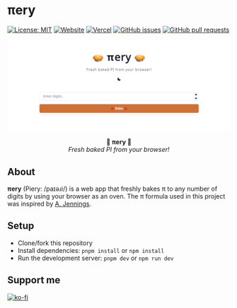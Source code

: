 # πery

[![License: MIT](https://img.shields.io/badge/license-MIT-blue)](LICENSE)
[![Website](https://img.shields.io/website?url=https://thai-regex-dict.vercel.app/)](https://piery.vercel.app/)
[![Vercel](https://vercelbadge.vercel.app/api/richeyphu/thai-regex-dict)](https://piery.vercel.app/)
[![GitHub issues](https://img.shields.io/github/issues/richeyphu/thai-regex-dict)](https://github.com/richeyphu/piery/issues)
[![GitHub pull requests](https://img.shields.io/github/issues-pr/richeyphu/thai-regex-dict)](https://github.com/richeyphu/piery/pulls)

<p align="center">
  <img alt="cover" src="public/cover.png">
</p>

<p align="center">
  <b>🥧 πery 🥧</b>
  <br/>
  <i>Fresh baked PI from your browser!</i>
</p>

## About

**πery** (Piery: /paɪəɹi/) is a web app that freshly bakes π to any number of digits by using your browser as an oven. The π formula used in this project was inspired by [A. Jennings](http://ajennings.net/blog/a-million-digits-of-pi-in-9-lines-of-javascript.html).

## Setup

- Clone/fork this repository
- Install dependencies: `pnpm install` or `npm install`
- Run the development server: `pnpm dev` or `npm run dev`

## Support me

[![ko-fi](https://ko-fi.com/img/githubbutton_sm.svg)](https://ko-fi.com/I2I56YEGJ)
